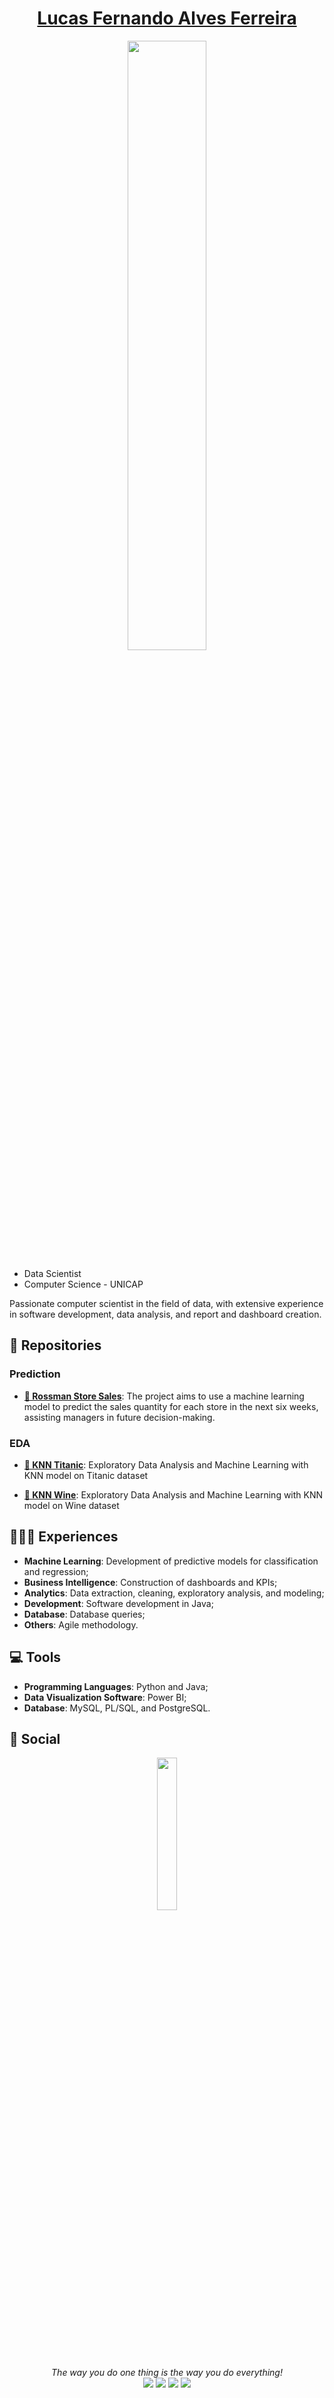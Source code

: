 
<div align="center">
	<a href="https://github.com/lfaferreira?tab=repositories" target="_blank"><h1>Lucas Fernando Alves Ferreira</h1></a>
	<div class="final-image">
		<img width="50%" src="https://cdn.discordapp.com/attachments/1167794667132297257/1167877861424767178/dafdsfd-removebg-preview.png?ex=654fba04&is=653d4504&hm=2b68a73265de99f7ec2d995a88ab59955d7e65c25eb813d2e6b7df07148663f3&"/>	
	</div>
</div>

* Data Scientist
* Computer Science - UNICAP

Passionate computer scientist in the field of data, with extensive experience in software development, data analysis, and report and dashboard creation.


## 🚀 Repositories
### Prediction
- **[🏪 Rossman Store Sales](https://github.com/lfaferreira/predict-rossmann-store-sales)**: The project aims to use a machine learning model to predict the sales quantity for each store in the next six weeks, assisting managers in future decision-making.
### EDA
- **[🚢 KNN Titanic](https://github.com/lfaferreira/knn-titanic)**: Exploratory Data Analysis and Machine Learning with KNN model on Titanic dataset

- **[🍷 KNN Wine](https://github.com/lfaferreira/knn-wine)**: Exploratory Data Analysis and Machine Learning with KNN model on Wine dataset

## 👨🏻‍💻 Experiences
- **Machine Learning**: Development of predictive models for classification and regression;
- **Business Intelligence**: Construction of dashboards and KPIs;
- **Analytics**: Data extraction, cleaning, exploratory analysis, and modeling;
- **Development**: Software development in Java;
- **Database**: Database queries;
- **Others**: Agile methodology.

## 💻 Tools
- **Programming Languages**: Python and Java;
- **Data Visualization Software**: Power BI;
- **Database**: MySQL, PL/SQL, and PostgreSQL.

## 📮 Social
<div align="center">
	<div class="final-image">
		<img width="25%" src="https://cdn.discordapp.com/attachments/1166584438411493416/1166757157761470494/229223263-cf2e4b07-2615-4f87-9c38-e37600f8381a.gif?ex=654ba647&is=65393147&hm=7f1798f2438d3311fa3ec1115b541ca5decd8b4cb3aae69bfb911bca125a623d&" />		
	</div>	
	<i>The way you do one thing is the way you do everything!</i> 
	<div class="social">
		<a href="https://www.linkedin.com/in/lfaferreira/" target="_blank"><img src="https://img.shields.io/badge/-LinkedIn-%230077B5?style=for-the-badge&logo=linkedin&logoColor=white" target="_blank"></a> <a href="mailto:lfafcursosvagas@gmail.com"><img src="https://img.shields.io/badge/-Gmail-%23333?style=for-the-badge&logo=gmail&logoColor=red" target="_blank"></a> <a href="https://www.kaggle.com/nandoferreira" target="_blank"><img src="https://img.shields.io/badge/Kaggle-20BEFF?style=for-the-badge&logo=Kaggle&logoColor=white" target="_blank"></a> <a  href="https://www.instagram.com/1lucasfernando/" target="_blank"><img src="https://img.shields.io/badge/-Instagram-%23E4405F?style=for-the-badge&logo=instagram&logoColor=white" target="_blank"></a>
	</div>
</div>
